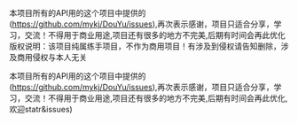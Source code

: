

本项目所有的API用的这个项目中提供的(https://github.com/mykj/DouYu/issues),再次表示感谢，项目只适合分享，学习，交流！不得用于商业用途,项目还有很多的地方不完美,后期有时间会再此优化
 版权说明：该项目纯属练手项目，不作为商用项目！有涉及到侵权请告知删除，涉及商用侵权与本人无关

本项目所有的API用的这个项目中提供的(https://github.com/mykj/DouYu/issues),再次表示感谢，项目只适合分享，学习，交流！不得用于商业用途,项目还有很多的地方不完美,后期有时间会再此优化,欢迎statr&issues</div>)
